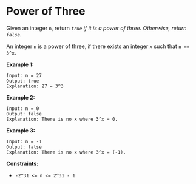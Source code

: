 # Power of Three

Given an integer `n`, return *`true` if it is a power of three. Otherwise, return `false`*.

An integer `n` is a power of three, if there exists an integer `x` such that `n == 3^x`.

**Example 1:**

```
Input: n = 27
Output: true
Explanation: 27 = 3^3
```

**Example 2:**

```
Input: n = 0
Output: false
Explanation: There is no x where 3^x = 0.
```

**Example 3:**

```
Input: n = -1
Output: false
Explanation: There is no x where 3^x = (-1).
```

**Constraints:**

- `-2^31 <= n <= 2^31 - 1`